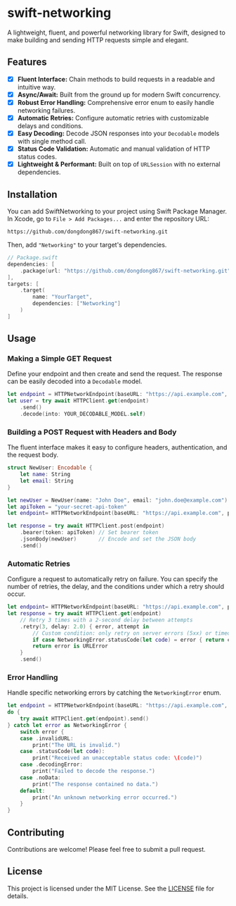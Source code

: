 # swift-networking

A lightweight, fluent, and powerful networking library for Swift, designed to make building and
sending HTTP requests simple and elegant.

## Features

- [x] **Fluent Interface:** Chain methods to build requests in a readable and intuitive way.
- [x] **Async/Await:** Built from the ground up for modern Swift concurrency.
- [x] **Robust Error Handling:** Comprehensive error enum to easily handle networking failures.
- [x] **Automatic Retries:** Configure automatic retries with customizable delays and conditions.
- [x] **Easy Decoding:** Decode JSON responses into your `Decodable` models with single method call.
- [x] **Status Code Validation:** Automatic and manual validation of HTTP status codes.
- [x] **Lightweight & Performant:** Built on top of `URLSession` with no external dependencies.

## Installation

You can add SwiftNetworking to your project using Swift Package Manager. In Xcode, go to `File > Add Packages...` and enter the repository URL:

```
https://github.com/dongdong867/swift-networking.git
```

Then, add `"Networking"` to your target's dependencies.

```swift
// Package.swift
dependencies: [
    .package(url: "https://github.com/dongdong867/swift-networking.git", from: "1.0.0")
],
targets: [
    .target(
        name: "YourTarget",
        dependencies: ["Networking"]
    )
]
```

## Usage

### Making a Simple GET Request

Define your endpoint and then create and send the request. The response can be easily decoded into a `Decodable` model.

```swift
let endpoint = HTTPNetworkEndpoint(baseURL: "https://api.example.com", path: "/users/1")
let user = try await HTTPClient.get(endpoint)
    .send()
    .decode(into: YOUR_DECODABLE_MODEL.self)
```

### Building a POST Request with Headers and Body

The fluent interface makes it easy to configure headers, authentication, and the request body.

```swift
struct NewUser: Encodable {
    let name: String
    let email: String
}

let newUser = NewUser(name: "John Doe", email: "john.doe@example.com")
let apiToken = "your-secret-api-token"
let endpoint= HTTPNetworkEndpoint(baseURL: "https://api.example.com", path: "/users")

let response = try await HTTPClient.post(endpoint)
    .bearer(token: apiToken) // Set bearer token
    .jsonBody(newUser)       // Encode and set the JSON body
    .send()
```

### Automatic Retries

Configure a request to automatically retry on failure. You can specify the number of retries,
the delay, and the conditions under which a retry should occur.

```swift
let endpoint= HTTPNetworkEndpoint(baseURL: "https://api.example.com", path: "/users")
let response = try await HTTPClient.get(endpoint)
    // Retry 3 times with a 2-second delay between attempts
    .retry(3, delay: 2.0) { error, attempt in
        // Custom condition: only retry on server errors (5xx) or timeouts
        if case NetworkingError.statusCode(let code) = error { return code >= 500 }
        return error is URLError
    }
    .send()
```

### Error Handling

Handle specific networking errors by catching the `NetworkingError` enum.

```swift
let endpoint = HTTPNetworkEndpoint(baseURL: "https://api.example.com", path: "/not-found")
do {
    try await HTTPClient.get(endpoint).send()
} catch let error as NetworkingError {
    switch error {
    case .invalidURL:
        print("The URL is invalid.")
    case .statusCode(let code):
        print("Received an unacceptable status code: \(code)")
    case .decodingError:
        print("Failed to decode the response.")
    case .noData:
        print("The response contained no data.")
    default:
        print("An unknown networking error occurred.")
    }
}
```

## Contributing

Contributions are welcome! Please feel free to submit a pull request.

## License

This project is licensed under the MIT License. See the [LICENSE](LICENSE) file for details.
